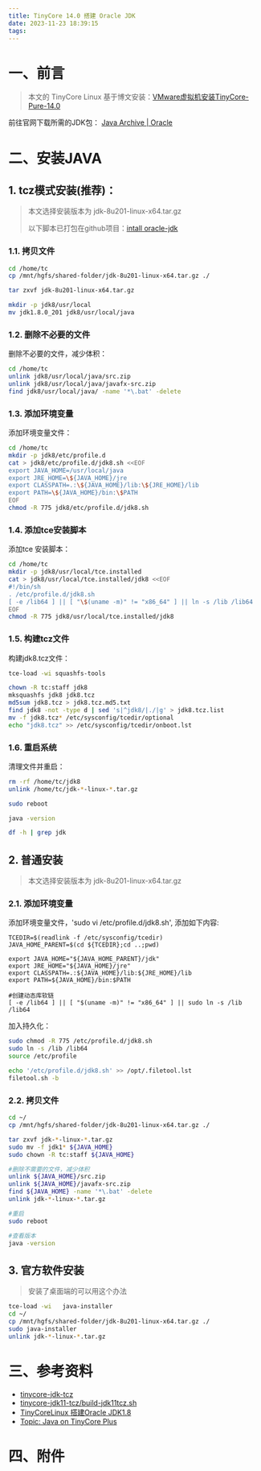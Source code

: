 ```yaml
---
title: TinyCore 14.0 搭建 Oracle JDK
date: 2023-11-23 18:39:15
tags:
---
```


# 一、前言

> 本文的 TinyCore Linux 基于博文安装：[VMware虚拟机安装TinyCore-Pure-14.0](/blog/2023/11/18/vmware-build-tinycore-pure-14.0/)

前往官网下载所需的JDK包： [Java Archive | Oracle](https://www.oracle.com/java/technologies/downloads/archive/#JavaSE)

# 二、安装JAVA

## 1. tcz模式安装(推荐)：

> 本文选择安装版本为 jdk-8u201-linux-x64.tar.gz
>
> 以下脚本已打包在github项目：[intall oracle-jdk](https://github.com/phpdragon/tinycore-tcz-repository/tree/main/14.x/x86_64/tcz/oracle-jdk)

### 1.1. 拷贝文件

```bash
cd /home/tc
cp /mnt/hgfs/shared-folder/jdk-8u201-linux-x64.tar.gz ./

tar zxvf jdk-8u201-linux-x64.tar.gz

mkdir -p jdk8/usr/local
mv jdk1.8.0_201 jdk8/usr/local/java
```

### 1.2. 删除不必要的文件

删除不必要的文件，减少体积：
```bash
cd /home/tc
unlink jdk8/usr/local/java/src.zip 
unlink jdk8/usr/local/java/javafx-src.zip
find jdk8/usr/local/java/ -name '*\.bat' -delete
```

### 1.3. 添加环境变量

添加环境变量文件：
```bash
cd /home/tc
mkdir -p jdk8/etc/profile.d
cat > jdk8/etc/profile.d/jdk8.sh <<EOF
export JAVA_HOME=/usr/local/java
export JRE_HOME=\${JAVA_HOME}/jre
export CLASSPATH=.:\${JAVA_HOME}/lib:\${JRE_HOME}/lib
export PATH=\${JAVA_HOME}/bin:\$PATH
EOF
chmod -R 775 jdk8/etc/profile.d/jdk8.sh
```

### 1.4. 添加tce安装脚本

添加tce 安装脚本：
```bash
cd /home/tc
mkdir -p jdk8/usr/local/tce.installed
cat > jdk8/usr/local/tce.installed/jdk8 <<EOF
#!/bin/sh
. /etc/profile.d/jdk8.sh
[ -e /lib64 ] || [ "\$(uname -m)" != "x86_64" ] || ln -s /lib /lib64
EOF
chmod -R 775 jdk8/usr/local/tce.installed/jdk8
```

### 1.5. 构建tcz文件

构建jdk8.tcz文件：
```bash
tce-load -wi squashfs-tools

chown -R tc:staff jdk8
mksquashfs jdk8 jdk8.tcz
md5sum jdk8.tcz > jdk8.tcz.md5.txt
find jdk8 -not -type d | sed 's|^jdk8/|./|g' > jdk8.tcz.list
mv -f jdk8.tcz* /etc/sysconfig/tcedir/optional
echo "jdk8.tcz" >> /etc/sysconfig/tcedir/onboot.lst
```

### 1.6. 重启系统

清理文件并重启：
```bash
rm -rf /home/tc/jdk8
unlink /home/tc/jdk-*-linux-*.tar.gz

sudo reboot

java -version

df -h | grep jdk
```

## 2. 普通安装

> 本文选择安装版本为 jdk-8u201-linux-x64.tar.gz

### 2.1. 添加环境变量

添加环境变量文件，'sudo vi /etc/profile.d/jdk8.sh', 添加如下内容:
```text
TCEDIR=$(readlink -f /etc/sysconfig/tcedir)
JAVA_HOME_PARENT=$(cd ${TCEDIR};cd ..;pwd)

export JAVA_HOME="${JAVA_HOME_PARENT}/jdk"
export JRE_HOME="${JAVA_HOME}/jre"
export CLASSPATH=.:${JAVA_HOME}/lib:${JRE_HOME}/lib
export PATH=${JAVA_HOME}/bin:$PATH

#创建动态库软链
[ -e /lib64 ] || [ "$(uname -m)" != "x86_64" ] || sudo ln -s /lib /lib64
```

加入持久化：
```bash
sudo chmod -R 775 /etc/profile.d/jdk8.sh
sudo ln -s /lib /lib64
source /etc/profile

echo '/etc/profile.d/jdk8.sh' >> /opt/.filetool.lst
filetool.sh -b
```

### 2.2. 拷贝文件

```bash
cd ~/
cp /mnt/hgfs/shared-folder/jdk-8u201-linux-x64.tar.gz ./

tar zxvf jdk-*-linux-*.tar.gz
sudo mv -f jdk1* ${JAVA_HOME}
sudo chown -R tc:staff ${JAVA_HOME}

#删除不需要的文件，减少体积
unlink ${JAVA_HOME}/src.zip
unlink ${JAVA_HOME}/javafx-src.zip
find ${JAVA_HOME} -name '*\.bat' -delete
unlink jdk-*-linux-*.tar.gz

#重启
sudo reboot

#查看版本
java -version
```

## 3. 官方软件安装

> 安装了桌面端的可以用这个办法

```bash
tce-load -wi   java-installer
cd ~/
cp /mnt/hgfs/shared-folder/jdk-8u201-linux-x64.tar.gz ./
sudo java-installer
unlink jdk-*-linux-*.tar.gz
```

# 三、参考资料

- [tinycore-jdk-tcz](https://github.com/phpdragon/tinycore-jdk-tcz)
- [tinycore-jdk11-tcz/build-jdk11tcz.sh](https://github.com/hpmtissera/tinycore-jdk11-tcz/blob/master/build-jdk11tcz.sh)
- [TinyCoreLinux 搭建Oracle JDK1.8](https://www.jianshu.com/p/34a045e0bdd5)
- [Topic: Java on TinyCore Plus](http://forum.tinycorelinux.net/index.php/topic,16715.0.html)

# 四、附件
